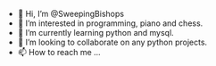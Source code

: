 - 👋 Hi, I’m @SweepingBishops
- 👀 I’m interested in programming, piano and chess.
- 🌱 I’m currently learning python and mysql.
- 💞️ I’m looking to collaborate on any python projects.
- 📫 How to reach me ...

<!---
SweepingBishops/SweepingBishops is a ✨ special ✨ repository because its `README.md` (this file) appears on your GitHub profile.
You can click the Preview link to take a look at your changes.
--->
